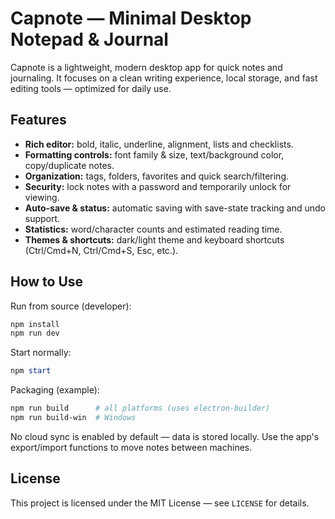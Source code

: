 # Capnote — Minimal Desktop Notepad & Journal

Capnote is a lightweight, modern desktop app for quick notes and journaling. It focuses on a clean writing experience, local storage, and fast editing tools — optimized for daily use.

## Features

- **Rich editor:** bold, italic, underline, alignment, lists and checklists.
- **Formatting controls:** font family & size, text/background color, copy/duplicate notes.
- **Organization:** tags, folders, favorites and quick search/filtering.
- **Security:** lock notes with a password and temporarily unlock for viewing.
- **Auto-save & status:** automatic saving with save-state tracking and undo support.
- **Statistics:** word/character counts and estimated reading time.
- **Themes & shortcuts:** dark/light theme and keyboard shortcuts (Ctrl/Cmd+N, Ctrl/Cmd+S, Esc, etc.).

## How to Use

Run from source (developer):

```powershell
npm install
npm run dev
```

Start normally:

```powershell
npm start
```

Packaging (example):

```powershell
npm run build      # all platforms (uses electron-builder)
npm run build-win  # Windows
```

No cloud sync is enabled by default — data is stored locally. Use the app's export/import functions to move notes between machines.

## License

This project is licensed under the MIT License — see `LICENSE` for details.

